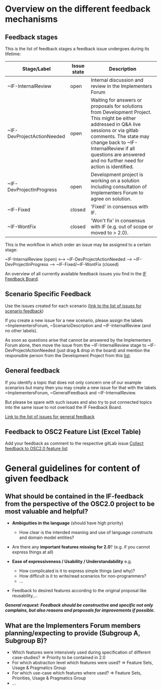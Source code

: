 # Overview on the different feedback mechanisms

## Feedback stages

This is the list of feedback stages a feedback issue undergoes during its lifetime:

| Stage/Label | Issue state | Description |
| ------ | ------ | ------ |
| ~IF-InternalReview | open |  Internal discussion and review in the Implementers Forum  |
| ~IF-DevProjectActionNeeded | open | Waiting for answers or proposals for solutions from Development Project. This might be either addressed in Q&A live sessions or via gitlab comments. The state may change back to ~IF-InternalReview if all questions are answered and no further need for action is identified.  |
| ~IF-DevProjectInProgress| open | Development project is working on a solution including consultation of Implementers Forum to agree on solution.
| ~IF-Fixed | closed | 'Fixed' in consensus with IF. 
| ~IF-WontFix | closed | 'Won't fix' in consensus with IF (e.g. out of scope or moved to > 2.0).

This is the workflow in which order an issue may be assigned to a certain stage:

~IF-InternalReview (open) <-->  ~IF-DevProjectActionNeeded --> ~IF-DevProjectInProgress --> ~IF-Fixed/~IF-WontFix (closed)

An overview of all currently available feedback issues you find in the [IF Feedback Board](https://code.asam.net/simulation/standard/openscenario-2.0/-/boards/66).

## Scenario Specific Feedback
Use the issues created for each scenario ([link to the list of issues for scenario feedback](https://code.asam.net/simulation/standard/openscenario-2.0/-/issues?label_name%5B%5D=ScenarioDescription))

If you create a new issue for a new scenario, please assign the labels ~ImplementersForum, ~ScenarioDescription and ~IF-InternalReview (and no other labels).

As soon as questions arise that cannot be answered by the Implementers Forum alone, then move the issue from the ~IF-InternalReview stage to ~IF-DevProjectActionNeeded (just drag & drop in the board) and mention the responsible person from the Development Project from this [list](https://code.asam.net/simulation/standard/openscenario-2.0/-/wikis/Contact-Persons-from-OSC2-Development-Project).


## General feedback
If you identify a topic that does not only concern one of our example scenarios but many then you may create a new issue for that with the labels ~ImplementersForum, ~GeneralFeedback and ~IF-InternalReview.  

But please be spare with such issues and also try to put connected topics into the same issue to not overload the IF Feedback Board.

[Link to the list of issues for general feedback](https://code.asam.net/simulation/standard/openscenario-2.0/-/issues?label_name%5B%5D=GeneralFeedback)

## Feedback to OSC2 Feature List (Excel Table)
Add your feedback as comment to the respective gitLab issue [Collect feedback to OSC2.0 feature list](https://code.asam.net/simulation/standard/openscenario-2.0/-/issues/245)

# General guidelines for content of given feedback
## What should be contained in the IF-feedback from the perspective of the OSC2.0 project to be most valuable and helpful?
- **Ambiguities in the language** (should have high priority)
  - How clear is the intended meaning and use of language constructs and domain model entities?
- Are there any **important features missing for 2.0**?  (e.g. if you cannot express things at all)
- **Ease of expressiveness / Usability / Understandability** e.g.
  - How complicated is it to express simple things (and why)?
  - How difficult is it to write/read scenarios for non-programmers?
  - ...

- Feedback to desired features according to the original proposal like reusability,…

**_General request: Feedback should be constructive and specific not only complains, but also reasons and proposals for improvements if possible._** 


## What are the Implementers Forum members planning/expecting to provide (Subgroup A, Subgroup B)?
- Which features were intensively used during specification of different case-studies? => Priority to be contained in 2.0
- For which abstraction level which features were used? => Feature Sets, Usage & Pragmatics Group
- For which use-case which features where used? => Feature Sets, Priorities, Usage & Pragmatics Group
- ...

